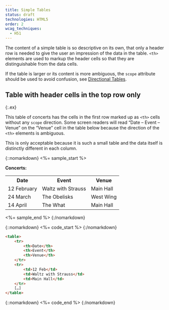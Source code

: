 ```yaml
---
title: Simple Tables
status: draft
technologies: HTML5
order: 2
wcag_techniques: 
  - H51
---
```


The content of a simple table is so descriptive on its own, that only a header row is needed to give the user an impression of the data in the table. `<th>` elements are used to markup the header cells so that they are distinguishable from the data cells.

If the table is larger or its content is more ambiguous, the `scope` attribute should be used to avoid confusion, see [Directional Tables](multi-directional.html).

## Table with header cells in the top row only
{:.ex}

This table of concerts has the cells in the first row marked up as `<th>` cells without any `scope` direction. Some screen readers will read “Date – Event – Venue” on the “Venue” cell in the table below because the direction of the `<th>` elements is ambiguous. 

This is only acceptable because it is such a small table and the data itself is distinctly different in each column.

{::nomarkdown}
<%= sample_start %>

<p><strong>Concerts:</strong></p>
<table>
	<tr>
		<th>Date</th>
		<th>Event</th>
		<th>Venue</th>
	</tr>
	<tr>
		<td>12 February</td>
		<td>Waltz with Strauss</td>
		<td>Main Hall</td>
	</tr>
	<tr>
		<td>24 March</td>
		<td>The Obelisks</td>
		<td>West Wing</td>
	</tr>
	<tr>
		<td>14 April</td>
		<td>The What</td>
		<td>Main Hall</td>
	</tr>
</table>

<%= sample_end %>
{:/nomarkdown}

{::nomarkdown}
<%= code_start %>
{:/nomarkdown}

~~~ html
<table>
	<tr>
		<th>Date</th>
		<th>Event</th>
		<th>Venue</th>
	</tr>
	<tr>
		<td>12 Feb</td>
		<td>Waltz with Strauss</td>
		<td>Main Hall</td>
	</tr>
	[…]
</table>
~~~

{::nomarkdown}
<%= code_end %>
{:/nomarkdown}
